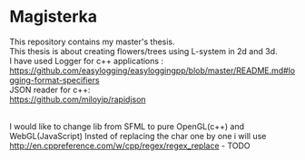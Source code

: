 # Magisterka

This repository contains my master's thesis. <br />
This thesis  is about creating  flowers/trees using L-system in 2d and 3d.<br />
I have used Logger for c++ applications :<br/>
https://github.com/easylogging/easyloggingpp/blob/master/README.md#logging-format-specifiers<br/>
JSON reader for c++:<br/>
https://github.com/miloyip/rapidjson<br/><br/>

I would like to change lib from SFML to pure OpenGL(c++) and WebGL(JavaScript)
Insted of replacing the char one by one i will use http://en.cppreference.com/w/cpp/regex/regex_replace - TODO

